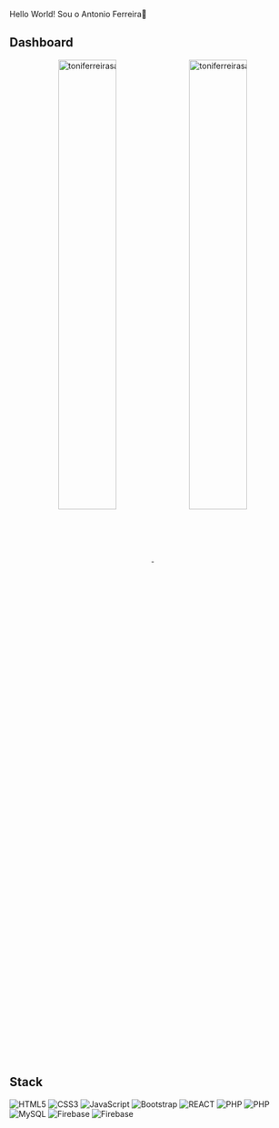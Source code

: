 Hello World! Sou o Antonio Ferreira👋

## Dashboard

<div align="center" style="white-space: nowrap;">
 <a href="https://github.com/toniferreirasantos">
   <img align="center" width="45%" src="https://github-readme-streak-stats.herokuapp.com?user=toniferreirasantos&theme=dark&hide_border=false&date_format=M%20j%5B%2C%20Y%5D" alt="toniferreirasantos" />
 </a>
 <a href="https://github.com/toniferreirasantos">
   <img align="center" width="45%" src="https://github-readme-stats.vercel.app/api?username=toniferreirasantos&theme=slateorange&show_icons=true" alt="toniferreirasantos" />
 </a>
</div>

## Stack

![HTML5](https://img.shields.io/badge/html5-%23E34F26.svg?style=for-the-badge&logo=html5&logoColor=white)
![CSS3](https://img.shields.io/badge/css3-%231572B6.svg?style=for-the-badge&logo=css3&logoColor=white)
![JavaScript](https://img.shields.io/badge/javascript-%23323330.svg?style=for-the-badge&logo=javascript&logoColor=%23F7DF1E)
![Bootstrap](https://img.shields.io/badge/bootstrap-%23563D7C.svg?style=for-the-badge&logo=bootstrap&logoColor=white)
![REACT](https://shields.io/badge/REACT-black?logo=react&style=for-the-badge?style=for-the-badge&logoColor=white)
![PHP](https://img.shields.io/badge/PHP-777BB4?style=for-the-badge&logo=php&logoColor=white)
![PHP](https://img.shields.io/badge/laravel-eb4432?style=for-the-badge&logo=laravel&logoColor=white)
![MySQL](https://img.shields.io/badge/mysql-%231572B6.svg?style=for-the-badge&logo=mysql&logoColor=white)
![Firebase](https://img.shields.io/badge/Firebase-F29D0C?style=for-the-badge&logo=firebase&logoColor=white)
![Firebase](https://img.shields.io/badge/firestore-ffca28?style=for-the-badge&logo=firebase&logoColor=white)

